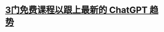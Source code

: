 # [3门免费课程以跟上最新的 ChatGPT 趋势](https://example.org/3-free-courses-to-catch-up-with-the-newest-trends-on-chatgpt-77bcf058a161.md)
